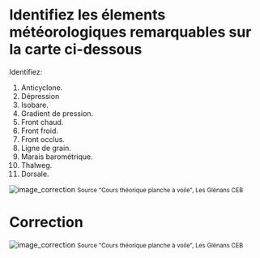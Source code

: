 ﻿# Identifiez les élements météorologiques remarquables sur la carte ci-dessous

Identifiez:
1.	Anticyclone.
2.	Dépression
3.	Isobare.
4.	Gradient de pression.
5.	Front chaud. 
6.	Front froid.  
7.	Front occlus. 
8.	Ligne de grain.
9.	Marais barométrique.
10.	Thalweg.
11.	Dorsale.

![image_correction](./images/carte_meteo_vierge.png)
<small>Source "Cours théorique planche à voile", Les Glénans CEB </small>

# Correction

![image_correction](./images/carte_marine.png)
<small>Source "Cours théorique planche à voile", Les Glénans CEB </small>
